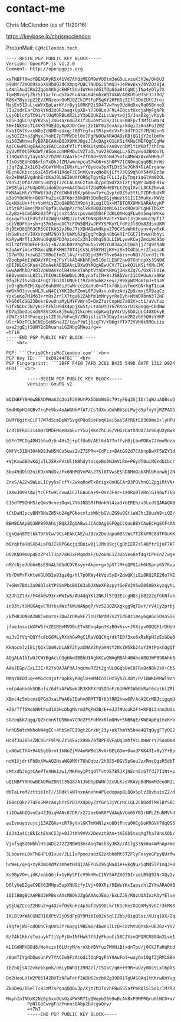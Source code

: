 # contact-me
Chris McClendon (as of 11/20/16)

https://keybase.io/chrismcclendon

ProtonMail: ```C@McClendon.tech```<br>
```
-----BEGIN PGP PUBLIC KEY BLOCK-----
Version: OpenPGP.js v1.2.0
Comment: http://openpgpjs.org

xsFNBFf0woYBEADRyR5X41Vd7AhQzMEGM9mVODtm3eGDuLvzuK3XJe/OH6UJ
o9BMr7ZmQ69sx6XV8bQO2dCXmpqPQBCTNUDGJOhmQJ+JeRWvBxY2bVZQz8jA
LANnlAu3CRn2Zqom4KhgcEHFt5UvIWYHxzAG1TQp65aBtCgNCjTNp4yOly7X
fqmM0zqHjZhr5ITacfruqS2a2Fu43aL64EmbxWQTXkW/A0KUtuH35FJJ70d/
R0KxTByezp22EVZRNzeorOoMJQZCkIPtFpPSqKY2HFKOzSIfl3DmZUtCJroj
NsjEv51DuLjeWYXBpLarKY/r8yj18RKP2i5D4TVwYnyOUdHdDxvRq05BnnoX
7Iu2sdrEarChskYKd2U0R2aaq+OpXB+Y7J00LeUFhL4IOcstHxcjaMyFgNPk
LyjOblcfpTX91/tlUqMORBLdR2LzY3pEQUkZiLcLWytvQj5/JnaD2gjvKpyb
kdSF3gGCn/qVBVSvjZm6sa/n4GZXif3Quo9tSI8/3iLuFm8Fp/f3MfCGWar4
SN+INkSVsTL4VK5TGEdQy6pXJDrCmyjZe1WY0a3evArp/kUgiJzAn3FoJZBZ
Kxb1C67YvxxW0pZcNNBhsUxgj780YrgfviSRlpw6cVxFcXd7FG2f7M/W2vnS
uy5QIZ3naZgMyxJYohE7pTPMVDbl0x7FgPNOQwARAQABzRBjQG1jY2xlbmRv
bi50ZWNowsFyBBABCAAmBQJX9MKJBgsJCAcDAgkQ1LKSifKNuCMEFQgCCgMW
AgECGwMCHgEAAOg1EACCqUxPVlLfi9RX1tymbGYXo8vcnbMlYiW6Df7shTnu
2yUvMT0t5FKdWT/85onzqhMFMDuCVZTaOLYuv28OaWqLL/5Ztywv43BNQo7L
IJRQoX5QyTayoASZ7DZW0J2Aa7kC+ZfON0+SVOGNdJ5otq4MnW/Axd5MH9uf
TJkOs5EVhOQ6rlp7xQhJfZM/wm/mpcaS7wO6+oSh0PY71CN0nqGqq0BLHrWs
jJqfZqL2kIL6IwOCeYhMbuIURxHLsfY0ybcw3pXTLDtS3eJGhN+GiACrganw
NEcnOJKbsci6iE45V54H1RdeF3C5nVKvavqNo8KjCft73QS9qh0Y54VKBz3e
8x2+DWAEVgdnhErbKaJ9LbEIbUXfOR6gTgytEpFCLiIyIyTmqriqGlVm9OOL
V9n53jDf472mrouaQYQTJcCCALmsEztam3b/pnQwdYXnT2tj9gWr3wQBFHTu
2W38lpizFU4pO0bido6Dqo+mA4CGw14f2UqMOkHEDYLtZQqIXvcL3CkZNxvA
FWNAaLHl/YYRWXtXdjZYdCWh8lRX/p6bowTy+cQvptd9ZSu5YtLTZDFdbUkM
a3o9Y0dAMn+BO9Fhu2ixG8F6br36kQNtDDuRc0GjyWuVt91IiI3Muky/KWVz
GqkNXcUx+ft+VoWfLsZDdQ48R63H9x4j9Lqg1C8x+M7BTQRX9MKGARAAqyKP
1t5t6P3BmejMXsP0pf9L8w0pP/rholkkXBQOZqmWi61ixdRQv0PCgHETbGXt
LZyBz+SCmGARn93fPrgjcn2tdAscpsvmmQhD4FJdKLQXHqqFLw0n5mq4WYku
4gxqwT5oIFdSfVfd2WqH/kMQJ7otvKf0N8pUsMVFt+YAm5T3jOKomui9pf17
sejV6DFhp+sh+q37m3ewoXCYcFOW5QMiwJPVYSPKyYLfdPzJl0Qm8ZdsxUKM
8jOEnD8QR63CR5GOIKA52yJNoJTjXDHAQekHkpe270CVSsWhKfpynv4yw6xK
HsGwKszYVIHXsYqWM2NOY3/UAWU6JgEgqPcBqkn8bGeRIrCGE7IhvwcRbhyi
KaRywNrTlzJdVwu9qUUPD34xieoCx3hIc0hqS0ULLIWLywvKCwjZmuiWd93o
8IlrDfPAOWFEF4a5j+A2aaLb0rXhgYmub5ivM1YUd3aGpUj0uhjjZrg9shaN
KJoAuYimsxYRXmcqNLFXMHC78T4jCsSLA58YH1jKV+zSkICdCbL+rZlxqsaK
JD7mYDzJkzwG2CS0BoIfmZLlAv/rsCO5jd3HrT6ve64bzs+uNQl/Curd1L7h
V8pqbp4mIiWQAVYRCrqJPsYlkA54KkhRjm510uCLEbF2nwO7KnhcpXs3SNBd
qDIJKLGhGKaa+26oAekAEQEAAcLBXwQYAQgAEwUCV/TCiwkQ1LKSifKNuCMC
GwwAAMhbD/9d3VpW0AKYql84smHkTahptVtnDrKRmGjDNxXZq7G/OxK7EoIA
EB0vymdxsL82lL7hIUHcDEGWBULJMLynaTsIM+8sJS85Vwr21C0HUuA/x0KW
9fgJFZfhvSDs4FnQTlEGJOlUNU6It9ZaROwbKzkeui/H9XpWtMo6TmJ+thaV
jeOrgRuRZMjXqe06uh8W8sJtwMrcezXaHu0+4TtkfdkiaVfmeKQNrkgT1caA
mWGkVO3jvunHL0LwN4CiYKKIBePZmnL8PJyOsvukOyzAdjZp9/mxjSX9zqCz
YzxSuKq7MJM6I+rnRs2rrlX7tga62ZAbfm1mMryyrReIVh+NtWDRbnN372NF
YkG60lcGG23BnkrEvuOnzMyLMYFVWr45+DmZfarCnpHz7aO2V+ct1/aVufaz
h1fxNCDcJN7y6LFhFklH94X4ppjXw5t/Lza50YDY67RspxrU1k8ogq+C8dNW
ED7qIbeDosxdSR8VsXKx8j5uAgI1kcnHcxdpKwgIpV4rUySbUzpLC4U8DkyE
/OWZj3fO3Pucqzjv1ZE3b/bFwq9/ZNGjsliz7h3DqyImsm2R2z6Y5QHsYHKP
UlcrkDzTCLbCNEpSeNSnaJZ/tqvPtW1j1cqTY/YB6gtfTX72VVN6k5MQuiix
qxe2jgEjfSUNY2dDRuahaLGZHbgGMAoz/g==
=hT1H
-----END PGP PUBLIC KEY BLOCK-----
``` <br>

PGP: ```Chris@ChrisMcClendon.com```<br>
PGP Key ID: ```0xD9244FD1```<br>
PGP Fingerprint: ```2BFF F4E0 7AFD 2C61 B435 549D 6A7F 1312 D924 4FD1```<br>

        -----BEGIN PGP PUBLIC KEY BLOCK-----
        Version: GnuPG v2

        mQINBFY8HGwBEADMHaA3q3o1F299UrPX5bWnNm5c79tyFBq3SjIDrlqWzuAQBsuQ
        SmdHOpH14QBv7+qPe9kv4oAWGNkPfAT/CsTdXvuQohBbSoLPwjd5pfxytjRZPADG
        BVMYUgitkCiF77W7dSimDpWY5vgKP0o9UeHsqK1eiSas5AYRGtEO369me1+lyHPU
        Ic8lUFRVE214m9rOMDEMqe0xbEurY5ujKKn7hCU6/VHGzUatXdUD73c9DqUXyBwk
        bSFnTPCIg4OH1b6uOj6n4Hs2j+pCfUoB/AEl6dA77nffvH0jLbwMDKu7JYmeRnza
        GMfVt31BH3O4N08JwN5NCo5uwz2vZ7SPRw+CdPcz+BAtG92d7CAbnpBwXF5WZY1d
        +VjKxwdB9vKGjvlLJSRxFVsUl1NBhdytVsqvBU0NJmVLRm+P6ydT0uiN6YdbCbcr
        3bo49dDlO2niK9xVNdDvzFx6NHMQVvPAs2TSl0TVwsEShD8MmOabXMlbRonwbj2N
        ZrxS/A22w5WLuLICyy6xFcfY+Zwkq0oWTx8cigx8nHGCArD3PQVhnQ1ZpgiRtVN+
        1XXwJ09RsAwjtcCFtw9CcvwAICZlEAuGa+9+OsY3F4r+1XORo0leRn1G19bwf768
        C15dTP9ZHHSleQms9cnesDqvL7YhJN85RfMdnkNl4za3YbEREh/vSLcdtQARAQAB
        tCtDaHJpcyBNY0NsZW5kb24gPGNocmlzbWNjbGVuZG9uQGtleWJhc2UuaW8+iQI/
        BBMBCAApBQJWPB9XAhsjBQkJZgGABwsJCAcDAgEGFQgCCQoLBBYCAwECHgECF4AA
        CgkQan8TEtkkT9FVCw/9Gi4EAkCAE/uJ3zx2DoUqpu00SsWc7TZKkFRC8dTFGuKK
        b0YqkfaHNSX64LaPQJIkRPG6cjq3BoiwBjlJMn09cjCgObIER7zl48ftr1joF7AF
        DO2KNO9m0p4EzZPsl7Jpa78HJxFMqmdaF/G2o6NE1Z3UbVeoRef4g7CPHinZ7wge
        nM/cNjeJUb6eBsE9hAL585dCDVBsyy+Akpo+gx5pSTlM+qQPG1ak6USpnp657Kvp
        Yb/DVPrFkKteVGUXD2o91gs8g/hl7pORWy4kVqv5yE+ZdwQKjiEi8RQ2RE28o7XE
        7+GWm7BAsZa98QlskYPSSmPbsB0I63aDJXNeXFBzpytGeEV2V5wI05OBXkyzqyhL
        XZJh1Ztdx/F4dA0w93rxKWIw5/AU4dqYKl2NKJl5tQ3EscgN8sjbB222qfGkNfuk
        in93t/t9MOKAqvCTHtksAWz7kWuWANpqP/Vz52QQZKXgkgg9qTBvY/rV4Cy2prbj
        /6fHB3DN0A2W8Cwmnrs+3DwZrOKwkF7lnU7bPdM7s2YIdGBz1mey6qAGo5OsnSIE
        jfaeJosxiWXFWS7xZEIREmMVDBuETn8Eoq4pn3KzBOv6xv+JVXzyv0OQQF1rDHoU
        miJvIfVqnQQYfc8bG6MLyRXxhGwRgC1RaVQQCKq/dk7EDf3xu6xRsKpHJzExGDe0
        KkNocmlzIE1jQ2xlbmRvbiA8Y2hyaXNAY2hyaXNtY2NsZW5kb24uY29tPokCQgQT
        AQgALAIbIwUJCWYBgAcLCQgHAwIBBhUIAgkKCwQWAgMBAh4BAheABQJWPB90AhkB
        AAoJEGp/ExLZJE/R27sQAJAP3AJnqcmuRZ2t2gnULQGqb8eC0FRvBcNBk2sX+Cb5
        NKqYUEOduq+eMGdcnjntraphkyR0glm+mM4CnYCHz5yhZLX8Y/P/1BWKbMRWl9zn
        rmfpAohb6kSOBnfs/6dFzAFWSwkJRJKNFXrUSOGoF/61HWPJWb0hRaf6dzthlZRl
        XBmc4z5mbcmsQPGdJxaLPWA0s3Dahv0RMT7Bf63lRR2hww6P/AoA2CrMBJcigqmU
        +Z6/Tff5WoSNNtPud1X3HcDbgMVrm2PqPN2B/E+eJJ7NUoaK2F4+RFQi3nnmJUds
        sGeeqkk7qgq/QZkennKlD5BnoVC9e2FSFoHVxRlmQHv+5NB6qE/KWE4pEqtmxK+b
        hnhB5WtcWkhokW4gEC+4hbSoTEI9gt2GrxWj23y+ak7hmYh5b4e4QTqQygFTyOG2
        Hc8f3u2BSsZNC0GrF9lNGZziKkxcX98kZ9fBPF4VFnUq3mhfVcL0HWrrY7So40m4
        LxNGwCTY4+94USgUbrmt1kNnZjMV4nRWBelRvXrBELGDm+0axdFKK43Ix8y1Y+Bp
        nqW1XjdrtFhBxXWwAQ2HsaWG9M6fT6hOqbz/2hBSS+BGV5pGeuJzxRmcOgzR5dbT
        cMtxdhJegtCAePTe4NA1zw1/MKPmy1PtqOTTvtOS785JXjNErn5cG7fdJ7I1Nt+p
        uQINBFY8HGwBEADRmZ0RtC35Q8/A1JbDSpDWNrJ2cULKzoVKAVpBdMomM2enOR1L
        d6TaLreMVzttieInF//1Rdkl4NTnxeAnehn4PGedupapQLBQvSplz2DvbuixZ2/d
        I08cCQkr774FnSMRcaoybYzSYD3PXdpQyZzYGro3jVCrHCiGL2CBDddTMKlBYS8C
        ti1OwAhIQvoCa4ZJGiqWANc67DR/x272eeOnR0PVdAqbVUo65YB3rNPLZEuNMVhd
        asIvouyovujcj13AZQXv+cR78yVnlGKTmKWNlzxo8DtPncu0HCgOoKRGVX7dqQS6
        IdJ43a4CcBkIctEVnCIJp+0JJtKh9VVx2DevztBAn+tKESb5teqYg7ha70nsXOb/
        VjxfsqSQ6WbhlH5iWDi2J2Z2NBWQ3msAoqTWsh3yJKX//A1lgS3Nk6u4mMnAprme
        3LbournL0kTh6HPL0Ivuo/JLLIsPpoezaozX2zKbkbMt5T2FlyFxsyeGPpyQUrfw
        hcWeL/q+q+zyROmU4dMYzmhetHiQj2AFPuS29SgNa41e+wkgNu/iqMdSlP1mq3+8
        Xs9BpVO+LjdK/eqbQ6jfx1yHy5PIcV9kHRuIINY5AFZXO39IrzeLB5Q92NrXQy1v
        D0lyUeE2gaC9E662MHpa5upXNU9cfy1Vj+09XRs/0EWsYKxIapschlZYXwARAQAB
        iQIlBBgBCAAPBQJWPBxsAhsMBQkJZgGAAAoJEGp/ExLZJE/R0zUQAIozKDyYElve
        ySjUqZCceZ2HUu2+g4DzxfOykuHz4p3afJyS9OLkrtK1eKe/XGQXMy3vGCr3kMK8
        IKLBl9rWACGNZR10XPtV2jO5dFpOY9MibIoO2x5qlIZbb/OiqQ5sz/KUiq1XX/Dq
        i9qfejWVFodQUnCFqUnbJYrGnggi9BEmV/4bwn5lLzQ+cdzhtUQYsk+UB36z+YY7
        8/74k1Kk/sTezuykTtjVpPjUnINfHwk7fSJyFkpoCi58C2VznQPQRCR804m2Lve1
        kLIGdNPVDEd8/WeVczxf6LUtyM/mrnXbYBVfuz7MVHiBtxdnTpd/j0CkJFaHqRtd
        /0amTIYgNbQwsunPVTYACIw9FzAcGdilQqPqyPoY9AuFoi+wayOv10gfZjRMi88e
        ibZoQjsAJ2vkebkpmk/o6LyOWhIIJ9N2zl/ISIbC/q6++59R+uUzy0Dc9Lxt6pXS
        Bo2HeoLHlW2P86142BVTzNFwFoHf2ABH62xzbXZg39D91TgU4S8Aq1tKKrwKmYvg
        ZkUDeG/I6eTTc83zM7sPgugOQDv3p/Xjz7MJToVhFBw5S5afPmRQl515o1/lMrR3
        MmyhInTNDxK2Nz6pSxxOUsOz4PWSR7IyQWqybI6b9wBcAk8xP0MPRQru6lNC0+a/
        PpNlGoEwvgFazYnnns0Abp2bVcguQrv/
        =+7h7
        -----END PGP PUBLIC KEY BLOCK-----
